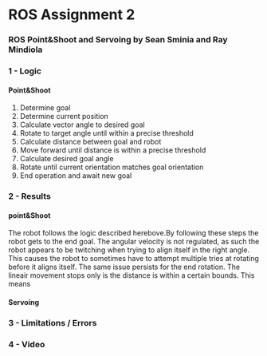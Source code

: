 # ROS Assignment 2
### ROS Point&Shoot and Servoing by Sean Sminia and Ray Mindiola



### 1 - Logic

#### Point&Shoot
1. Determine goal
2. Determine current position
3. Calculate vector angle to desired goal
4. Rotate to target angle until within a precise threshold
5. Calculate distance between goal and robot
6. Move forward until distance is within a precise threshold
7. Calculate desired goal angle
8. Rotate until current orientation matches goal orientation
9. End operation and await new goal

### 2 - Results

#### point&Shoot
The robot follows the logic described herebove.By following these steps the robot gets to the end goal. The angular velocity is not regulated, as such the robot appears to be twitching when trying to align itself in the right angle. This causes the robot to sometimes have to attempt multiple tries at rotating before it aligns itself. The same issue persists for the end rotation. The lineair movement stops only is the distance is within a certain bounds. This means  

#### Servoing

 
### 3 - Limitations / Errors

### 4 - Video

